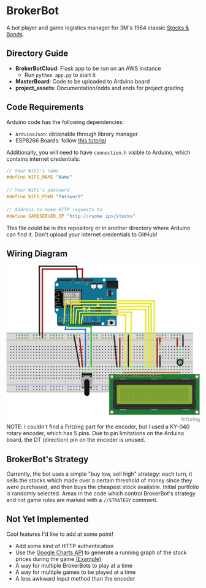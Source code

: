 # BrokerBot
A bot player and game logistics manager for 3M's 1964 classic [Stocks & Bonds](https://boardgamegeek.com/boardgame/1590/stocks-bonds).

## Directory Guide
- **BrokerBotCloud**: Flask app to be run on an AWS instance
  - Run `python app.py` to start it
- **MasterBoard**: Code to be uploaded to Arduino board
- **project_assets**: Documentation/odds and ends for project grading

## Code Requirements
Arduino code has the following dependencies:
- `ArduinoJson`: obtainable through library manager
- ESP8266 Boards: follow [this tutorial](https://randomnerdtutorials.com/how-to-install-esp8266-board-arduino-ide/)

Additionally, you will need to have `connection.h` visible to Arduino, which contains internet credentials:
```c
// Your WiFi's name
#define WIFI_NAME "Name"

// Your WiFi's passowrd
#define WIFI_PSWD "Password"

// Address to make HTTP requests to
#define GAMESERVER_IP "http://<some ip>/stocks"
```
This file could be in this repository or in another directory where Arduino can find it. Don't upload your internet credentials to GitHub!

## Wiring Diagram
![](project_assets/BrokerBot_diagram.png)
NOTE: I couldn't find a Fritzing part for the encoder, but I used a KY-040 rotary encoder, which has 5 pins. Due to pin limitations on the Arduino board, the DT (direction) pin on the encoder is unused.

## BrokerBot's Strategy
Currently, the bot uses a simple "buy low, sell high" strategy: each turn, it sells the stocks which made over a certain threshold of money since they were purchased, and then buys the cheapest stock available. Initial portfolio is randomly selected. Areas in the code which control BrokerBot's strategy and not game rules are marked with a `//STRATEGY` comment.

## Not Yet Implemented
Cool features I'd like to add at some point!
- Add some kind of HTTP authentication
- Use the [Google Charts API](https://developers.google.com/chart/interactive/docs/gallery/linechart) to generate a running graph of the stock prices during the game [(Example)](https://jsfiddle.net/6va5r8yq/5/)
- A way for multiple BrokerBots to play at a time
- A way for multiple games to be played at a time
- A less awkward input method than the encoder
